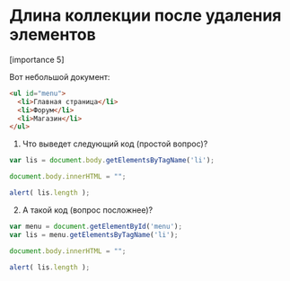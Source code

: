 # Длина коллекции после удаления элементов

[importance 5]

Вот небольшой документ:

```html
<ul id="menu">
  <li>Главная страница</li>
  <li>Форум</li>
  <li>Магазин</li>
</ul>
```

1. Что выведет следующий код (простой вопрос)?

```js
var lis = document.body.getElementsByTagName('li');

document.body.innerHTML = "";

alert( lis.length );
```

2. А такой код (вопрос посложнее)?

```js
var menu = document.getElementById('menu');
var lis = menu.getElementsByTagName('li');

document.body.innerHTML = "";

alert( lis.length );
```

